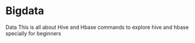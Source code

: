 # Bigdata
Data
This is all about Hive and Hbase commands to explore hive and hbase specially for beginners 
